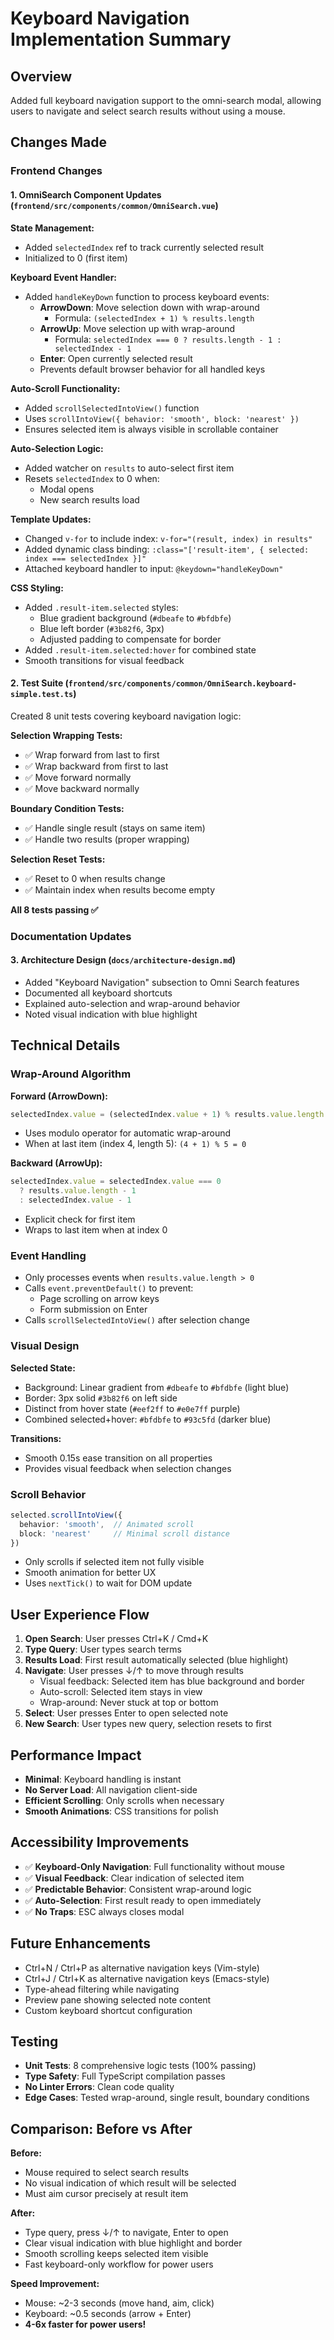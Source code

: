 # Keyboard Navigation Implementation Summary

## Overview
Added full keyboard navigation support to the omni-search modal, allowing users to navigate and select search results without using a mouse.

## Changes Made

### Frontend Changes

#### 1. OmniSearch Component Updates (`frontend/src/components/common/OmniSearch.vue`)

**State Management:**
- Added `selectedIndex` ref to track currently selected result
- Initialized to 0 (first item)

**Keyboard Event Handler:**
- Added `handleKeyDown` function to process keyboard events:
  - **ArrowDown**: Move selection down with wrap-around
    - Formula: `(selectedIndex + 1) % results.length`
  - **ArrowUp**: Move selection up with wrap-around
    - Formula: `selectedIndex === 0 ? results.length - 1 : selectedIndex - 1`
  - **Enter**: Open currently selected result
  - Prevents default browser behavior for all handled keys

**Auto-Scroll Functionality:**
- Added `scrollSelectedIntoView()` function
- Uses `scrollIntoView({ behavior: 'smooth', block: 'nearest' })`
- Ensures selected item is always visible in scrollable container

**Auto-Selection Logic:**
- Added watcher on `results` to auto-select first item
- Resets `selectedIndex` to 0 when:
  - Modal opens
  - New search results load
  
**Template Updates:**
- Changed `v-for` to include index: `v-for="(result, index) in results"`
- Added dynamic class binding: `:class="['result-item', { selected: index === selectedIndex }]"`
- Attached keyboard handler to input: `@keydown="handleKeyDown"`

**CSS Styling:**
- Added `.result-item.selected` styles:
  - Blue gradient background (`#dbeafe` to `#bfdbfe`)
  - Blue left border (`#3b82f6`, 3px)
  - Adjusted padding to compensate for border
- Added `.result-item.selected:hover` for combined state
- Smooth transitions for visual feedback

#### 2. Test Suite (`frontend/src/components/common/OmniSearch.keyboard-simple.test.ts`)
Created 8 unit tests covering keyboard navigation logic:

**Selection Wrapping Tests:**
- ✅ Wrap forward from last to first
- ✅ Wrap backward from first to last
- ✅ Move forward normally
- ✅ Move backward normally

**Boundary Condition Tests:**
- ✅ Handle single result (stays on same item)
- ✅ Handle two results (proper wrapping)

**Selection Reset Tests:**
- ✅ Reset to 0 when results change
- ✅ Maintain index when results become empty

**All 8 tests passing ✅**

### Documentation Updates

#### 3. Architecture Design (`docs/architecture-design.md`)
- Added "Keyboard Navigation" subsection to Omni Search features
- Documented all keyboard shortcuts
- Explained auto-selection and wrap-around behavior
- Noted visual indication with blue highlight

## Technical Details

### Wrap-Around Algorithm
**Forward (ArrowDown):**
```typescript
selectedIndex.value = (selectedIndex.value + 1) % results.value.length
```
- Uses modulo operator for automatic wrap-around
- When at last item (index 4, length 5): `(4 + 1) % 5 = 0`

**Backward (ArrowUp):**
```typescript
selectedIndex.value = selectedIndex.value === 0 
  ? results.value.length - 1 
  : selectedIndex.value - 1
```
- Explicit check for first item
- Wraps to last item when at index 0

### Event Handling
- Only processes events when `results.value.length > 0`
- Calls `event.preventDefault()` to prevent:
  - Page scrolling on arrow keys
  - Form submission on Enter
- Calls `scrollSelectedIntoView()` after selection change

### Visual Design
**Selected State:**
- Background: Linear gradient from `#dbeafe` to `#bfdbfe` (light blue)
- Border: 3px solid `#3b82f6` on left side
- Distinct from hover state (`#eef2ff` to `#e0e7ff` purple)
- Combined selected+hover: `#bfdbfe` to `#93c5fd` (darker blue)

**Transitions:**
- Smooth 0.15s ease transition on all properties
- Provides visual feedback when selection changes

### Scroll Behavior
```typescript
selected.scrollIntoView({ 
  behavior: 'smooth',  // Animated scroll
  block: 'nearest'     // Minimal scroll distance
})
```
- Only scrolls if selected item not fully visible
- Smooth animation for better UX
- Uses `nextTick()` to wait for DOM update

## User Experience Flow

1. **Open Search**: User presses Ctrl+K / Cmd+K
2. **Type Query**: User types search terms
3. **Results Load**: First result automatically selected (blue highlight)
4. **Navigate**: User presses ↓/↑ to move through results
   - Visual feedback: Selected item has blue background and border
   - Auto-scroll: Selected item stays in view
   - Wrap-around: Never stuck at top or bottom
5. **Select**: User presses Enter to open selected note
6. **New Search**: User types new query, selection resets to first

## Performance Impact
- **Minimal**: Keyboard handling is instant
- **No Server Load**: All navigation client-side
- **Efficient Scrolling**: Only scrolls when necessary
- **Smooth Animations**: CSS transitions for polish

## Accessibility Improvements
- ✅ **Keyboard-Only Navigation**: Full functionality without mouse
- ✅ **Visual Feedback**: Clear indication of selected item
- ✅ **Predictable Behavior**: Consistent wrap-around logic
- ✅ **Auto-Selection**: First result ready to open immediately
- ✅ **No Traps**: ESC always closes modal

## Future Enhancements
- Ctrl+N / Ctrl+P as alternative navigation keys (Vim-style)
- Ctrl+J / Ctrl+K as alternative navigation keys (Emacs-style)
- Type-ahead filtering while navigating
- Preview pane showing selected note content
- Custom keyboard shortcut configuration

## Testing
- **Unit Tests**: 8 comprehensive logic tests (100% passing)
- **Type Safety**: Full TypeScript compilation passes
- **No Linter Errors**: Clean code quality
- **Edge Cases**: Tested wrap-around, single result, boundary conditions

## Comparison: Before vs After

**Before:**
- Mouse required to select search results
- No visual indication of which result will be selected
- Must aim cursor precisely at result item

**After:**
- Type query, press ↓/↑ to navigate, Enter to open
- Clear visual indication with blue highlight and border
- Smooth scrolling keeps selected item visible
- Fast keyboard-only workflow for power users

**Speed Improvement:** 
- Mouse: ~2-3 seconds (move hand, aim, click)
- Keyboard: ~0.5 seconds (arrow + Enter)
- **4-6x faster for power users!**

